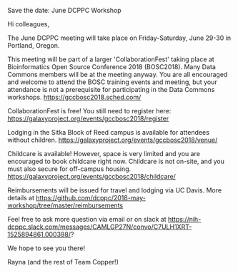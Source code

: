 Save the date: June DCPPC Workshop

Hi colleagues,

The June DCPPC meeting will take place on Friday-Saturday, June 29-30 in Portland, Oregon. 

This meeting will be part of a larger 'CollaborationFest' taking place at Bioinformatics Open Source Conference 2018 (BOSC2018). Many Data Commons members will be at the meeting anyway. You are all encouraged and welcome to attend the BOSC training events and meeting, but your attendance is not a prerequisite for participating in the Data Commons workshops. https://gccbosc2018.sched.com/

CollaborationFest is free! You still need to register here: https://galaxyproject.org/events/gccbosc2018/register

Lodging in the Sitka Block of Reed campus is available for attendees without children. https://galaxyproject.org/events/gccbosc2018/venue/

Childcare is available! However, space is very limited and you are encouraged to book childcare right now. Childcare is not on-site, and you must also secure for off-campus housing.
https://galaxyproject.org/events/gccbosc2018/childcare/

Reimbursements will be issued for travel and lodging via UC Davis. More details at https://github.com/dcppc/2018-may-workshop/tree/master/reimbursements

Feel free to ask more question via email or on slack at https://nih-dcppc.slack.com/messages/CAMLGP27N/convo/C7ULH1XRT-1525894861.000398/?

We hope to see you there!

Rayna (and the rest of Team Copper!)

